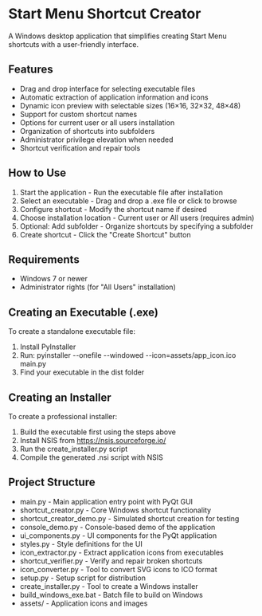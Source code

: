 # Start Menu Shortcut Creator

A Windows desktop application that simplifies creating Start Menu shortcuts with a user-friendly interface.

## Features

- Drag and drop interface for selecting executable files
- Automatic extraction of application information and icons
- Dynamic icon preview with selectable sizes (16×16, 32×32, 48×48)
- Support for custom shortcut names
- Options for current user or all users installation
- Organization of shortcuts into subfolders
- Administrator privilege elevation when needed
- Shortcut verification and repair tools

## How to Use

1. Start the application - Run the executable file after installation
2. Select an executable - Drag and drop a .exe file or click to browse
3. Configure shortcut - Modify the shortcut name if desired
4. Choose installation location - Current user or All users (requires admin)
5. Optional: Add subfolder - Organize shortcuts by specifying a subfolder
6. Create shortcut - Click the "Create Shortcut" button

## Requirements

- Windows 7 or newer
- Administrator rights (for "All Users" installation)

## Creating an Executable (.exe)

To create a standalone executable file:

1. Install PyInstaller
2. Run: pyinstaller --onefile --windowed --icon=assets/app_icon.ico main.py
3. Find your executable in the dist folder

## Creating an Installer

To create a professional installer:

1. Build the executable first using the steps above
2. Install NSIS from https://nsis.sourceforge.io/
3. Run the create_installer.py script
4. Compile the generated .nsi script with NSIS

## Project Structure

- main.py - Main application entry point with PyQt GUI
- shortcut_creator.py - Core Windows shortcut functionality
- shortcut_creator_demo.py - Simulated shortcut creation for testing
- console_demo.py - Console-based demo of the application
- ui_components.py - UI components for the PyQt application
- styles.py - Style definitions for the UI
- icon_extractor.py - Extract application icons from executables
- shortcut_verifier.py - Verify and repair broken shortcuts
- icon_converter.py - Tool to convert SVG icons to ICO format
- setup.py - Setup script for distribution
- create_installer.py - Tool to create a Windows installer
- build_windows_exe.bat - Batch file to build on Windows
- assets/ - Application icons and images
